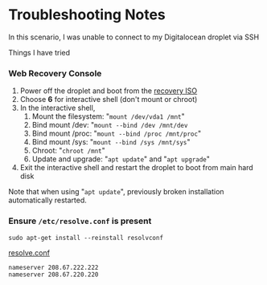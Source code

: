 # Troubleshooting Notes

In this scenario, I was unable to connect to my Digitalocean droplet via SSH  
  
Things I have tried

### Web Recovery Console

1. Power off the droplet and boot from the [recovery ISO](https://www.digitalocean.com/docs/droplets/resources/recovery-iso/)
2. Choose **6** for interactive shell \(don't mount or chroot\)
3. In the interactive shell,
   1. Mount the filesystem: "`mount /dev/vda1 /mnt`"
   2. Bind mount /dev: "`mount --bind /dev /mnt/dev`
   3. Bind mount /proc: "`mount --bind /proc /mnt/proc`"
   4. Bind mount /sys: "`mount --bind /sys /mnt/sys`"
   5. Chroot: "`chroot /mnt`"
   6. Update and upgrade: "`apt update`" and "`apt upgrade`"
4. Exit the interactive shell and restart the droplet to boot from main hard disk

Note that when using "`apt update`", previously broken installation automatically restarted.



### Ensure `/etc/resolve.conf` is present

```text
sudo apt-get install --reinstall resolvconf
```

[resolve.conf](https://bash.cyberciti.biz/guide//etc/resolv.conf) 

```text
nameserver 208.67.222.222 
nameserver 208.67.220.220
```





